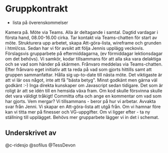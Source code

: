 # Gruppkontrakt
- lista på överenskommelser

Kamera på. Möte via Teams. Alla är deltagande i samtal. 
Dagtid vardagar i första hand, 08.00-16.00 cirka. Tar kontakt via Teams-chatten för start av möte. Strukturera upp arbetet, skapa Att-göra-lista, wireframe och grunden i html/css. Sedan har vi för avsikt att följa Jennis upplägg veckovis. Förslagsvis grupparbete på eftermiddagarna, (ev förmiddagar lektionsdagar om det behövs). Vi samkör, kodar tillsammans för att alla ska vara delaktiga och se vad som händer på skärmen. 
Frånvaro meddelas via Teams-chatten.
Efter frånvaro eget initiativ att ta reda på vad som gjorts hittills samt att gruppen sammanfattar. Hålla sig up-to-date till nästa möte.
Det viktigaste är att vi lär oss något, inte att få "bästa betyg". Minst godkänt men gärna väl godkänt :-)
Inga direkta kunskaper om Javascript sedan tidigare. 
Det som är roligt är att se idén till en hemsida växa fram. Om kod skulle försvinna skulle det vara väldigt tråkigt!
Committa ofta och ange en kommentar om vad som har gjorts.
Vem mergar? Vi tillsammans - beror på hur vi arbetar. Avvakta svar från Jenni.
Vi skapar en Att-göra-lista att utgå från.
Om vi hamnar före kan vi titta mer på finesser och VG-uppgifter. Om vi ligger efter - ta ny ställning till upplägget. Behövs mer grupparbete lägger vi in det i schemat.


## Underskrivet av
@c-ridesjo
@sofilus
@TessDevon